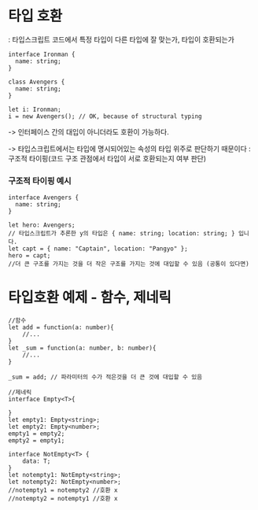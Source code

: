 # 타입 호환
: 타입스크립트 코드에서 특정 타입이 다른 타입에 잘 맞는가, 타입이 호환되는가

```TS
interface Ironman {
  name: string;
}

class Avengers {
  name: string;
}

let i: Ironman;
i = new Avengers(); // OK, because of structural typing
```
-> 인터페이스 간의 대입이 아니더라도 호환이 가능하다.

-> 타입스크립트에서는 타입에 명시되어있는 속성의 타입 위주로 판단하기 때문이다 : 구조적 타이핑(코드 구조 관점에서 타입이 서로 호환되는지 여부 판단)

### 구조적 타이핑 예시

```TS
interface Avengers {
  name: string;
}

let hero: Avengers;
// 타입스크립트가 추론한 y의 타입은 { name: string; location: string; } 입니다.
let capt = { name: "Captain", location: "Pangyo" };
hero = capt;
//더 큰 구조를 가지는 것을 더 작은 구조를 가지는 것에 대입할 수 있음 (공통이 있다면)
```

# 타입호환 예제 - 함수, 제네릭

```TS
//함수
let add = function(a: number){
    //...
}
let _sum = function(a: number, b: number){
    //...
}

_sum = add; // 파라미터의 수가 적은것을 더 큰 것에 대입할 수 있음
```

```TS
//제네릭
interface Empty<T>{

}
let empty1: Empty<string>;
let empty2: Empty<number>;
empty1 = empty2;
empty2 = empty1;

interface NotEmpty<T> {
    data: T;
}
let notempty1: NotEmpty<string>;
let notempty2: NotEmpty<number>;
//notempty1 = notempty2 //호환 x
//notempty2 = notempty1 //호환 x
```